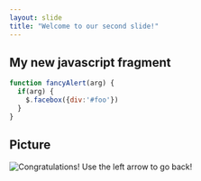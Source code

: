 ```yaml
---
layout: slide
title: "Welcome to our second slide!"
---
```

## My new javascript fragment
```javascript
function fancyAlert(arg) {
  if(arg) {
    $.facebox({div:'#foo'})
  }
}
```
## Picture
![Congratulations!](https://media.giphy.com/media/fxsqOYnIMEefC/giphy.gif)
Use the left arrow to go back!
